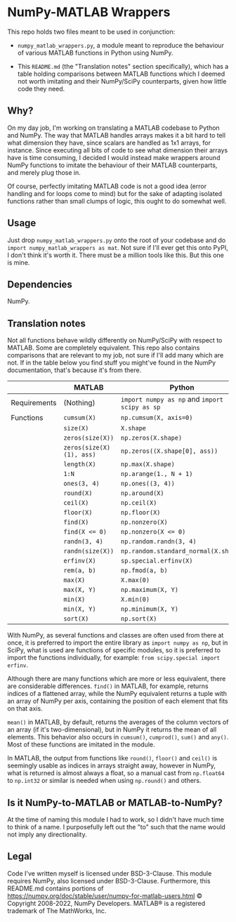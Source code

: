 # NumPy-MATLAB Wrappers
This repo holds two files meant to be used in conjunction:

- `numpy_matlab_wrappers.py`, a module meant to reproduce the behaviour of
  various MATLAB functions in Python using NumPy.

- This `README.md` (the "Translation notes" section specifically), which has
  a table holding comparisons between MATLAB functions which I deemed not worth
  imitating and their NumPy/SciPy counterparts, given how little code they
  need. 

## Why?
On my day job, I'm working on translating a MATLAB codebase to Python and
NumPy. The way that MATLAB handles arrays makes it a bit hard to tell what
dimension they have, since scalars are handled as 1x1 arrays, for instance.
Since executing all bits of code to see what dimension their arrays have is
time consuming, I decided I would instead make wrappers around NumPy functions
to imitate the behaviour of their MATLAB counterparts, and merely plug those
in.

Of course, perfectly imitating MATLAB code is not a good idea (error
handling and for loops come to mind) but for the sake of adapting isolated
functions rather than small clumps of logic, this ought to do somewhat well.

## Usage
Just drop `numpy_matlab_wrappers.py` onto the root of your codebase and do
`import numpy_matlab_wrappers as mat`. Not sure if I'll ever get this onto
PyPI, I don't think it's worth it. There must be a million tools like this.
But this one is mine.

## Dependencies
NumPy.

## Translation notes
Not all functions behave wildly differently on NumPy/SciPy with respect to
MATLAB. Some are completely equivalent. This repo also contains comparisons
that are relevant to my job, not sure if I'll add many which are not. If in the
table below you find stuff you might've found in the NumPy documentation,
that's because it's from there. 

|              | MATLAB                      | Python                                        |
|--------------|-----------------------------|-----------------------------------------------|
| Requirements | (Nothing)                   | `import numpy as np` and `import scipy as sp` |
| Functions    | `cumsum(X)`                 | `np.cumsum(X, axis=0)`                        |
|              | `size(X)`                   | `X.shape`                                     |
|              | `zeros(size(X))`            | `np.zeros(X.shape)`                           |
|              | `zeros(size(X)(1), ass)`    | `np.zeros((X.shape[0], ass))`                 |
|              | `length(X)`                 | `np.max(X.shape)`                             |
|              | `1:N`                       | `np.arange(1., N + 1)`                        |
|              | `ones(3, 4)`                | `np.ones((3, 4))`                             |
|              | `round(X)`                  | `np.around(X)`                                |
|              | `ceil(X)`                   | `np.ceil(X)`                                  |
|              | `floor(X)`                  | `np.floor(X)`                                 | 
|              | `find(X)`                   | `np.nonzero(X)`                               |
|              | `find(X <= 0)`              | `np.nonzero(X <= 0)`                          |
|              | `randn(3, 4)`               | `np.random.randn(3, 4)`                       |
|              | `randn(size(X))`            | `np.random.standard_normal(X.shape)`          |
|              | `erfinv(X)`                 | `sp.special.erfinv(X)`                        |
|              | `rem(a, b)`                 | `np.fmod(a, b)`                               |
|              | `max(X)`                    | `X.max(0)`                                    |
|              | `max(X, Y)`                 | `np.maximum(X, Y)`                            |
|              | `min(X)`                    | `X.min(0)`                                    |
|              | `min(X, Y)`                 | `np.minimum(X, Y)`                            |
|              | `sort(X)`                   | `np.sort(X)`                                  |

With NumPy, as several functions and classes are often used from there at once,
it is preferred to import the entire library as `import numpy as np`, but in
SciPy, what is used are functions of specific modules, so it is preferred to
import the functions individually, for example: `from scipy.special import erfinv`.

Although there are many functions which are more or less equivalent, there are
considerable differences. `find()` in MATLAB, for example, returns indices of a
flattened array, while the NumPy equivalent returns a tuple with an array of
NumPy per axis, containing the position of each element that fits on that axis.

`mean()` in MATLAB, by default, returns the averages of the column vectors of an
array (if it's two-dimensional), but in NumPy it returns the mean of all
elements. This behavior also occurs in `cumsum()`, `cumprod()`, `sum()` and `any()`.
Most of these functions are imitated in the module.

In MATLAB, the output from functions like `round()`, `floor()` and `ceil()` is
seemingly usable as indices in arrays straight away, however in NumPy, what is
returned is almost always a float, so a manual cast from `np.float64` to
`np.int32` or similar is needed when using `np.round()` and others.

## Is it NumPy-to-MATLAB or MATLAB-to-NumPy?
At the time of naming this module I had to work, so I didn't have much time
to think of a name. I purposefully left out the "to" such that the name would
not imply any directionality.

## Legal
Code I've written myself is licensed under BSD-3-Clause. This module
requires NumPy, also licensed under BSD-3-Clause. Furthermore, this README.md
contains portions of
<https://numpy.org/doc/stable/user/numpy-for-matlab-users.html> © Copyright
2008-2022, NumPy Developers. MATLAB® is a registered trademark of The MathWorks, Inc.
